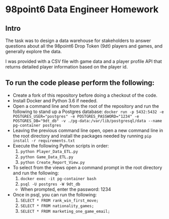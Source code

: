 # 98point6 Data Engineer Homework

## Intro
The task was to design a data warehouse for stakeholders to answer questions
about all the 98point6 Drop Token (9dt) players and games, and generally
explore the data.

I was provided with a CSV file with game data and a player
profile API that returns detailed player information based on the player id.

## To run the code please perform the following:

* Create a fork of this repository before doing a checkout of the code.
* Install Docker and Python 3.6 if needed.
* Open a command line and from the root of the repository and run the following to stand up a Postgres database: `docker run -p 5432:5432 -e POSTGRES_USER="postgres" -e POSTGRES_PASSWORD="1234" -e POSTGRES_DB="9dt_db" -v ./pg-data:/var/lib/postgresql/data --name pg-container postgres`
* Leaving the previous command line open, open a new command line in the root directory and install the packages needed by running `pip install -r requirements.txt`
* Execute the following Python scripts in order:
  1. `python Player_Data_ETL.py`
  2. `python Game_Data_ETL.py`
  3. `python Create_Report_View.py`
* To select from the views open a command prompt in the root directory and run the following:
  1. `docker exec -it pg-container bash`
  2. `psql -U postgres -W 9dt_db`
    * When prompted, enter the password: 1234
* Once in psql, you can run the following:
  1. `SELECT * FROM rank_win_first_move;`
  2. `SELECT * FROM nationality_games;`
  3. `SELECT * FROM marketing_one_game_email;`
